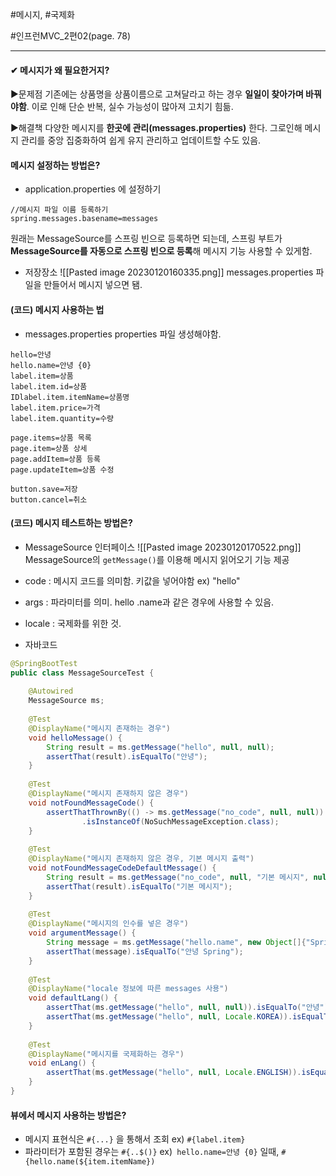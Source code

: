 
#메시지, #국제화

#인프런MVC_2편02(page. 78)

----
#### ✔ 메시지가 왜 필요한거지?  
▶문제점
 기존에는 상품명을 상품이름으로 고쳐달라고 하는 경우 **일일이 찾아가며 바꿔야함**.  이로 인해 단순 반복, 실수 가능성이 많아져 고치기 힘듦. 

▶해결책
 다양한 메시지를 **한곳에 관리(messages.properties)** 한다. 그로인해 메시지 관리를 중앙 집중화하여 쉽게 유지 관리하고 업데이트할 수도 있음.


####  메시지 설정하는 방법은?
- application.properties 에 설정하기
```
//메시지 파일 이름 등록하기
spring.messages.basename=messages
```
 원래는 MessageSource를 스프링 빈으로 등록하면 되는데, 스프링 부트가 **MessageSource를 자동으로 스프링 빈으로 등록**해 메시지 기능 사용할 수 있게함.

- 저장장소
![[Pasted image 20230120160335.png]]
 messages.properties 파일을 만들어서 메시지 넣으면 됌.

#### (코드) 메시지 사용하는 법
- messages.properties
properties 파일 생성해야함.
```
hello=안녕  
hello.name=안녕 {0}  
label.item=상품  
label.item.id=상품 
IDlabel.item.itemName=상품명  
label.item.price=가격  
label.item.quantity=수량  
  
page.items=상품 목록  
page.item=상품 상세  
page.addItem=상품 등록  
page.updateItem=상품 수정  
  
button.save=저장  
button.cancel=취소
```


#### (코드) 메시지 테스트하는 방법은?
- MessageSource 인터페이스
![[Pasted image 20230120170522.png]]
 MessageSource의 `getMessage()`를 이용해 메시지 읽어오기 기능 제공
- code : 메시지 코드를 의미함. 키값을 넣어야함 ex) "hello"  
- args : 파라미터를 의미. hello .name과 같은 경우에 사용할 수 있음.  
- locale : 국제화를 위한 것.  


- 자바코드
```java
@SpringBootTest  
public class MessageSourceTest {  
  
    @Autowired  
    MessageSource ms;  
  
    @Test  
    @DisplayName("메시지 존재하는 경우")  
    void helloMessage() {  
        String result = ms.getMessage("hello", null, null);  
        assertThat(result).isEqualTo("안녕");  
    }  
  
    @Test  
    @DisplayName("메시지 존재하지 않은 경우")  
    void notFoundMessageCode() {  
        assertThatThrownBy(() -> ms.getMessage("no_code", null, null))  
                .isInstanceOf(NoSuchMessageException.class);  
    }  
  
    @Test  
    @DisplayName("메시지 존재하지 않은 경우, 기본 메시지 출력")  
    void notFoundMessageCodeDefaultMessage() {  
        String result = ms.getMessage("no_code", null, "기본 메시지", null);  
        assertThat(result).isEqualTo("기본 메시지");  
    }  
  
    @Test  
    @DisplayName("메시지의 인수를 넣은 경우")  
    void argumentMessage() {  
        String message = ms.getMessage("hello.name", new Object[]{"Spring"}, null);  
        assertThat(message).isEqualTo("안녕 Spring");  
    }  
  
    @Test  
    @DisplayName("locale 정보에 따른 messages 사용")  
    void defaultLang() {  
        assertThat(ms.getMessage("hello", null, null)).isEqualTo("안녕");  
        assertThat(ms.getMessage("hello", null, Locale.KOREA)).isEqualTo("안녕");  
    }  
  
    @Test  
    @DisplayName("메시지를 국제화하는 경우")  
    void enLang() {  
        assertThat(ms.getMessage("hello", null, Locale.ENGLISH)).isEqualTo("hello");  
    }  
}
```


####  뷰에서 메시지 사용하는 방법은?
- 메시지 표현식은 `#{...}` 을 통해서 조회 ex) `#{label.item}`
- 파라미터가 포함된 경우는 `#{..$()}` ex)` hello.name=안녕 {0}` 일때, `#{hello.name(${item.itemName})`